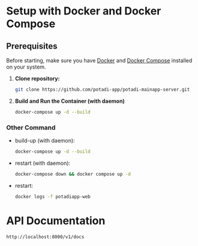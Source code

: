 # Setup with Docker and Docker Compose
## Prerequisites

Before starting, make sure you have [Docker](https://docs.docker.com/get-docker/) and [Docker Compose](https://docs.docker.com/compose/install/) installed on your system.

1. **Clone repository:**
   ```bash
   git clone https://github.com/potadi-app/potadi-mainapp-server.git

2. **Build and Run the Container (with daemon)**
   ```bash
   docker-compose up -d --build

### Other Command
- build-up (with daemon):
  ```bash
  docker-compose up -d --build
- restart (with daemon):
  ```bash
  docker-compose down && docker compose up -d
- restart:
  ```bash
  docker logs -f potadiapp-web

# API Documentation
  ```bash
  http://localhost:8000/v1/docs
